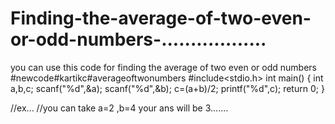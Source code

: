 # Finding-the-average-of-two-even-or-odd-numbers-..................
you can use this code for finding the average of two even or odd numbers #newcode#kartikc#averageoftwonumbers
#include<stdio.h>
int main()
{
  int a,b,c;
  scanf("%d",&a);
  scanf("%d",&b);
  c=(a+b)/2;
  printf("%d",c);
  return 0;
}
  
   //ex... 
  //you can take a=2 ,b=4 your ans will be 3.......
